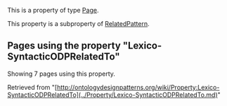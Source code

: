 This is a property of type [Page](../Type/Page.md "Type:Page").


This property is a subproperty of [RelatedPattern](../Property/RelatedPattern.md "Property:RelatedPattern").




  


## Pages using the property "Lexico-SyntacticODPRelatedTo"


Showing 7 pages using this property.



Retrieved from "[http://ontologydesignpatterns.org/wiki/Property:Lexico-SyntacticODPRelatedTo](../Property/Lexico-SyntacticODPRelatedTo.md)"